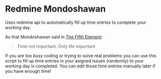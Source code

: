 # Redmine Mondoshawan
Uses redmine api to automatically fill up time entries to complete your working day.

As that Mondoshawan said in [The Fifth Element](https://www.imdb.com/title/tt0119116/):

> Time not important. Only life important

If you are too busy coding or trying to solve real problems you can use this script to fill up time entries in your asigned issues (randomly) to your working day is completed. You can edit those time entries manually later if you have enough time!

